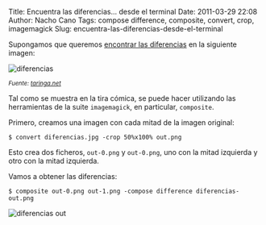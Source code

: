 Title: Encuentra las diferencias... desde el terminal
Date: 2011-03-29 22:08
Author: Nacho Cano
Tags: compose difference, composite, convert, crop, imagemagick
Slug: encuentra-las-diferencias-desde-el-terminal

Supongamos que queremos [encontrar las diferencias][] en la siguiente
imagen:

![diferencias]({static}/images/diferencias-300x233.png)

_<small>Fuente: [taringa.net][]</small>_

Tal como se muestra en la tira cómica, se puede hacer utilizando las
herramientas de la suite `imagemagick`, en particular, `composite`.

Primero, creamos una imagen con cada mitad de la imagen original:

    $ convert diferencias.jpg -crop 50%x100% out.png

Esto crea dos ficheros, `out-0.png` y `out-0.png`, uno con la mitad
izquierda y otro con la mitad izquierda.

Vamos a obtener las diferencias:

    $ composite out-0.png out-1.png -compose difference diferencias-out.png

![diferencias out]({static}/images/diferencias-out-193x300.png)

  [encontrar las diferencias]: http://www.linuxhispano.net/2011/03/29/diferencias/
    "encontrar las diferencias"
  [taringa.net]: http://www.taringa.net/posts/imagenes/6577248/encuentra-las-diferencias.html
    "taringa.net"
